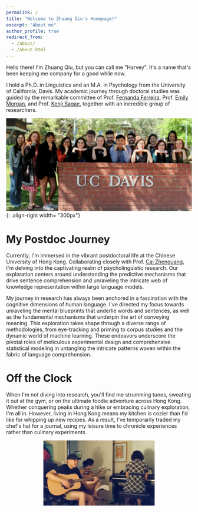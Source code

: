 ```yaml
---
permalink: /
title: "Welcome to Zhuang Qiu's Homepage!"
excerpt: "About me"
author_profile: true
redirect_from: 
  - /about/
  - /about.html
---
```


Hello there! I'm Zhuang Qiu, but you can call me "Harvey". It's a name that's been keeping me company for a good while now. <br style="clear: both;" />

I hold a Ph.D. in Linguistics and an M.A. in Psychology from the University of California, Davis. My academic journey through doctoral studies was guided by the remarkable committee of Prof. [Fernanda Ferreira](https://psychology.ucdavis.edu/people/fferreir), Prof. [Emily Morgan](https://linguistics.ucdavis.edu/people/emily-morgan), and Prof. [Kenji Sagae](https://compling.ucdavis.edu/sagae/), together with an incredible group of researchers.

![wonderfulresearchers](/images/lab.png){: .align-right width= "300px"}
<br style="clear: both;" />


My Postdoc Journey
======
Currently, I'm immersed in the vibrant postdoctoral life at the Chinese University of Hong Kong. Collaborating closely with  Prof. [Cai Zhenguang](https://cuhklpl.github.io/people.html), I'm delving into the captivating realm of psycholinguistic research. Our exploration centers around understanding the predictive mechanisms that drive sentence comprehension and unraveling the intricate web of knowledge representation within large language models.

My journey in research has always been anchored in a fascination with the cognitive dimensions of human language. I've directed my focus towards unraveling the mental blueprints that underlie words and sentences, as well as the fundamental mechanisms that underpin the art of conveying meaning. This exploration takes shape through a diverse range of methodologies, from eye-tracking and priming to corpus studies and the dynamic world of machine learning. These endeavors underscore the pivotal roles of meticulous experimental design and comprehensive statistical modeling in untangling the intricate patterns woven within the fabric of language comprehension.

Off the Clock
======
When I'm not diving into research, you'll find me strumming tunes, sweating it out at the gym, or on the ultimate foodie adventure across Hong Kong. Whether conquering peaks during a hike or embracing culinary exploration, I'm all in. However, living in Hong Kong means my kitchen is cozier than I'd like for whipping up new recipes. As a result, I've temporarily traded my chef's hat for a journal, using my leisure time to chronicle experiences rather than culinary experiments.

<div style="text-align: center;">
<img src="/images/pancake.png" alt="eating pancake" style="width: 60%;" />
<br style="clear: both;" />
</div>
<br style="clear: both;" />
